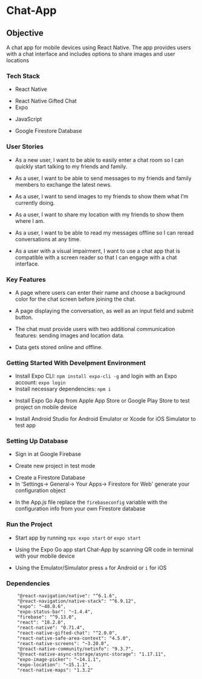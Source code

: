 # **Chat-App**

## **Objective**

A chat app for mobile devices using React Native. 
The app provides users with a chat interface and includes options to share images and user locations

### **Tech Stack**
+ React Native
- React Native Gifted Chat
- Expo
* JavaScript
+ Google Firestore Database


### **User Stories**
+ As a new user, I want to be able to easily enter a chat room so I can quickly start talking to my friends and family.
- As a user, I want to be able to send messages to my friends and family members to exchange the latest news.
* As a user, I want to send images to my friends to show them what I’m currently doing.
+ As a user, I want to share my location with my friends to show them where I am.
- As a user, I want to be able to read my messages offline so I can reread conversations at any time.
* As a user with a visual impairment, I want to use a chat app that is compatible with a screen reader so that I can engage with a chat interface.

### **Key Features**
+ A page where users can enter their name and choose a background color for the chat screen before joining the chat.
- A page displaying the conversation, as well as an input field and submit button.
* The chat must provide users with two additional communication features: sending images and location data.
+ Data gets stored online and offline.

### Getting Started With Develpment Environment
+ Install Expo CLI: `npm install expo-cli -g` and login with an Expo account: `expo login`
+ Install necessary dependencies: `npm i`
* Install Expo Go App from Apple App Store or Google Play Store to test project on mobile device
+ Install Android Studio for Android Emulator or Xcode for iOS Simulator to test app

### Setting Up Database
+ Sign in at Google Firebase
- Create new project in test mode
* Create a Firestore Database
* In 'Settings-> General-> Your Apps-> Firestore for Web' generate your configuration object
+ In the App.js file replace the `firebaseconfig` variable with the configuration info from your own Firestore database

### Run the Project
- Start app by running `npx expo start` or `expo start`
+ Using the Expo Go app start Chat-App by scanning QR code in terminal with your mobile device
* Using the Emulator/Simulator press `a` for Android or `i` for iOS

### Dependencies
```
    "@react-navigation/native": "^6.1.6",
    "@react-navigation/native-stack": "^6.9.12",
    "expo": "~48.0.6",
    "expo-status-bar": "~1.4.4",
    "firebase": "^9.13.0",
    "react": "18.2.0",
    "react-native": "0.71.4",
    "react-native-gifted-chat": "^2.0.0",
    "react-native-safe-area-context": "4.5.0",
    "react-native-screens": "~3.20.0",
    "@react-native-community/netinfo": "9.3.7",
    "@react-native-async-storage/async-storage": "1.17.11",
    "expo-image-picker": "~14.1.1",
    "expo-location": "~15.1.1",
    "react-native-maps": "1.3.2"
 
